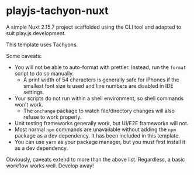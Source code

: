 # playjs-tachyon-nuxt

A simple Nuxt 2.15.7 project scaffolded using the CLI tool and adapted to suit play.js development.

This template uses Tachyons.

Some caveats:

- You will not be able to auto-format with prettier. Instead, run the `format` script to do so manually.
    - A print width of 54 characters is generally safe for iPhones if the smallest font size is used and line numbers are disabled in IDE settings.
- Your scripts do not run within a shell environment, so shell commands won't work. 
    - The `onchange` package to watch file/directory changes will also refuse to work properly.
- Unit testing frameworks generally work, but UI/E2E frameworks will not.
- Most normal `npm` commands are unavailable without adding the `npm` package as a dev dependency. It has been included in this template.
- You can use `yarn` as your package manager, but you must first install it as a dev dependency.
    
Obviously, caveats extend to more than the above list. Regardless, a basic workflow works well. Develop away!